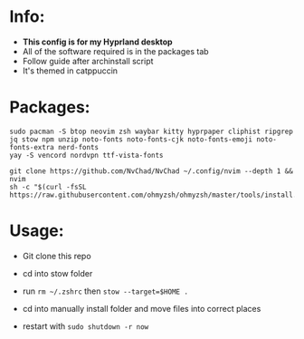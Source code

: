 # Info:
- **This config is for my Hyprland desktop**
- All of the software required is in the packages tab
- Follow guide after archinstall script
- It's themed in catppuccin

# Packages:
```shell
sudo pacman -S btop neovim zsh waybar kitty hyprpaper cliphist ripgrep jq stow npm unzip noto-fonts noto-fonts-cjk noto-fonts-emoji noto-fonts-extra nerd-fonts 
yay -S vencord nordvpn ttf-vista-fonts

git clone https://github.com/NvChad/NvChad ~/.config/nvim --depth 1 && nvim
sh -c "$(curl -fsSL https://raw.githubusercontent.com/ohmyzsh/ohmyzsh/master/tools/install.sh)"

```

# Usage:
- Git clone this repo
- cd into stow folder
- run `rm ~/.zshrc` then `stow --target=$HOME .`
- cd into manually install folder and move files into correct places

- restart with `sudo shutdown -r now`
